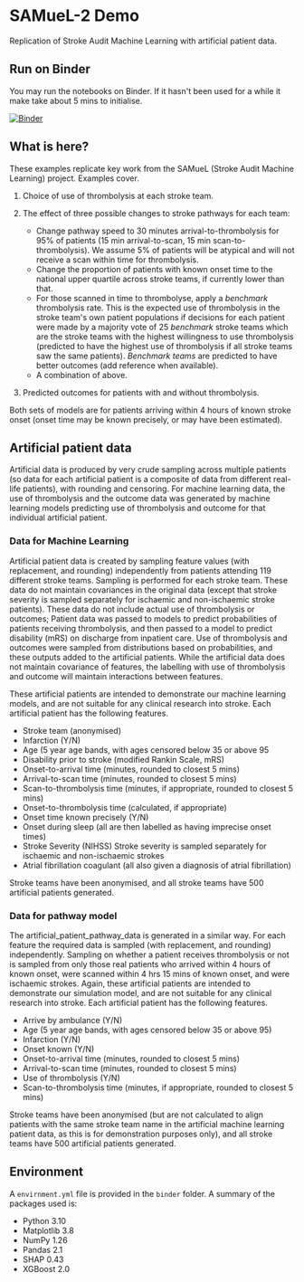# SAMueL-2 Demo

Replication of Stroke Audit Machine Learning with artificial patient data.


## Run on Binder

You may run the notebooks on Binder. If it hasn't been used for a while it make take about 5 mins to initialise.

[![Binder](https://mybinder.org/badge_logo.svg)](https://mybinder.org/v2/gh/samuel-book/samuel_2_demo/main)

## What is here?

These examples replicate key work from the SAMueL (Stroke Audit Machine Learning) project. Examples cover.

1) Choice of use of thrombolysis at each stroke team.

2) The effect of three possible changes to stroke pathways for each team:
    * Change pathway speed to 30 minutes arrival-to-thrombolysis for 95% of patients (15 min arrival-to-scan, 15 min scan-to-thrombolysis). We assume 5% of patients will be atypical and will not receive a scan within time for thrombolysis.
    * Change the proportion of patients with known onset time to the national upper quartile across stroke teams, if currently lower than that.
    * For those scanned in time to thrombolyse, apply a *benchmark* thrombolysis rate. This is the expected use of thrombolysis in the stroke team's own patient populations if decisions for each patient were made by a majority vote of 25 *benchmark* stroke teams which are the stroke teams with the highest willingness to use thrombolysis (predicted to have the highest use of thrombolysis if all stroke teams saw the same patients). *Benchmark teams* are predicted to have better outcomes (add reference when available).
    * A combination of above.

3) Predicted outcomes for patients with and without thrombolysis.

Both sets of models are for patients arriving within 4 hours of known stroke onset (onset time may be known precisely, or may have been estimated).

## Artificial patient data

Artificial data is produced by very crude sampling across multiple patients (so data for each artificial patient is a composite of data from different real-life patients), with rounding and censoring. For machine learning data, the use of thrombolysis and the outcome data was generated by machine learning models predicting use of thrombolysis and outcome for that individual artificial patient.

### Data for Machine Learning

Artificial patient data is created by sampling feature values (with replacement, and rounding) independently from patients attending 119 different stroke teams. Sampling is performed for each stroke team. These data do not maintain covariances in the original data (except that stroke severity is sampled separately for ischaemic and non-ischaemic stroke patients). These data do not include actual use of thrombolysis or outcomes; Patient data was passed to models to predict probabilities of patients receiving thrombolysis, and then passed to a model to predict disability (mRS) on discharge from inpatient care. Use of thrombolysis and outcomes were sampled from distributions based on probabilities, and these outputs added to the artificial patients. While the artificial data does not maintain covariance of features, the labelling with use of thrombolysis and outcome will maintain interactions between features.

These artificial patients are intended to demonstrate our machine learning models, and are not suitable for any clinical research into stroke. Each artificial patient has the following features.

* Stroke team (anonymised)
* Infarction (Y/N)
* Age (5 year age bands, with ages censored below 35 or above 95
* Disability prior to stroke (modified Rankin Scale, mRS)
* Onset-to-arrival time (minutes, rounded to closest 5 mins)
* Arrival-to-scan time (minutes, rounded to closest 5 mins)
* Scan-to-thrombolysis time (minutes, if appropriate, rounded to closest 5 mins)
* Onset-to-thrombolysis time (calculated, if appropriate)
* Onset time known precisely (Y/N)
* Onset during sleep (all are then labelled as having imprecise onset times)
* Stroke Severity (NIHSS)
    Stroke severity is sampled separately for ischaemic and non-ischaemic strokes
* Atrial fibrillation coagulant (all also given a diagnosis of atrial fibrillation)

Stroke teams have been anonymised, and all stroke teams have 500 artificial patients generated.


### Data for pathway model

The artificial_patient_pathway_data is generated in a similar way. For each feature the required data is sampled (with replacement, and rounding) independently. Sampling on whether a patient receives thrombolysis or not is sampled from only those real patients who arrived within 4 hours of known onset, were scanned within 4 hrs 15 mins of known onset, and were ischaemic strokes. Again, these artificial patients are intended to demonstrate our simulation model, and are not suitable for any clinical research into stroke. Each artificial patient has the following features.

* Arrive by ambulance (Y/N)
* Age (5 year age bands, with ages censored below 35 or above 95)
* Infarction (Y/N)
* Onset known (Y/N)
* Onset-to-arrival time (minutes, rounded to closest 5 mins)
* Arrival-to-scan time (minutes, rounded to closest 5 mins)
* Use of thrombolysis (Y/N)
* Scan-to-thrombolysis time (minutes, if appropriate, rounded to closest 5 mins)

Stroke teams have been anonymised (but are not calculated to align patients with the same stroke team name in the artificial machine learning patient data, as this is for demonstration purposes only), and all stroke teams have 500 artificial patients generated.


## Environment

A `envirnment.yml` file is provided in the `binder` folder. A summary of the packages used is:

* Python 3.10
* Matplotlib 3.8
* NumPy 1.26
* Pandas 2.1
* SHAP 0.43
* XGBoost 2.0

